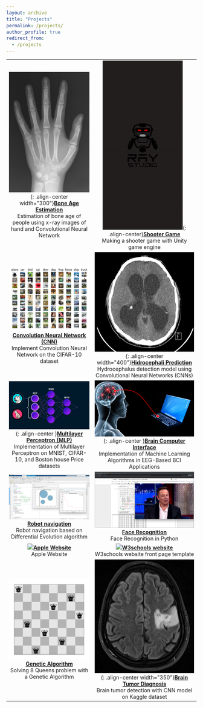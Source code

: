 ```yaml
---
layout: archive
title: "Projects"
permalink: /projects/
author_profile: true
redirect_from:
  - /projects
---
```


| | |
|:-------------------------:|:-------------------------:|
| ![](/images/bone-age-estimation.jpg){: .align-center width="300"}[**Bone Age Estimation**](https://github.com/Armin-Abdollahi/Bone-Age-Estimation) <br> Estimation of bone age of people using x-ray images of hand and Convolutional Neural Network | ![](/images/Shooter-game.gif){: .align-center}[**Shooter Game**](https://github.com/Ray-Studio/Shooter-Game) <br> Making a shooter game with Unity game engine|
| ![](/images/CIFAR10.png)[**Convolution Neural Network (CNN)**](https://github.com/Armin-Abdollahi/Convolution-Neural-Network) <br> Implement Convolution Neural Network on the CIFAR-10 dataset | ![](/images/Hidrocephali.jpg){: .align-center width="400"}[**Hidrocephali Prediction**](https://github.com/Armin-Abdollahi/Hydrocephalus-Prediction) <br> Hydrocephalus detection model using Convolutional Neural Networks (CNNs)|
| ![](/images/MLP.gif){: .align-center }[**Multilayer Perceptron (MLP)**](https://github.com/Armin-Abdollahi/Multilayer-Perceptron-Neural-Network) <br> Implementation of Multilayer Perceptron on MNIST, CIFAR-10, and Boston house Price datasets | ![](/images/brain-computer-interface.png){: .align-center }[**Brain Computer Interface**](https://github.com/Armin-Abdollahi/Brain-Computer-Interface) <br> Implementation of Machine Learning Algorithms in EEG-Based BCI Applications |
| ![](/images/robot-navigation.png)[**Robot navigation**](https://github.com/Armin-Abdollahi/Robot-Navigation) <br> Robot navigation based on Differential Evolution algorithm | ![](/images/face-recognition.png)[**Face Recognition**](https://github.com/Armin-Abdollahi/Face-Recognition) <br> Face Recognition in Python|
| ![](/images/Apple-Website.gif)[**Apple Website**](https://github.com/Armin-Abdollahi/Apple-Website) <br> Apple Website | ![](/images/W3schools-website.gif)[**W3schools website**](https://github.com/Armin-Abdollahi/W3schools) <br> W3schools website front page template|
| ![](/images/8Queen.png)[**Genetic Algorithm**](https://github.com/Armin-Abdollahi/Genetic-Algorithm) <br> Solving 8 Queens problem with a Genetic Algorithm | ![](/images/Brain-Tumor.JPG){: .align-center width="350"}[**Brain Tumor Diagnosis**](https://github.com/Armin-Abdollahi/Brain-Tumor-Diagnosis) <br> Brain tumor detection with CNN model on Kaggle dataset|
